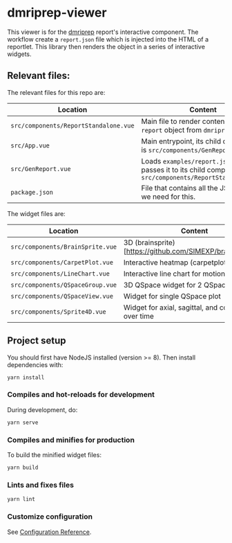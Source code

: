 # dmriprep-viewer

This viewer is for the [dmriprep](https://github.com/nipreps/dmriprep) report's interactive component.
The workflow create a `report.json` file which is injected into the HTML of a reportlet. 
This library then renders the object in a series of interactive widgets.

## Relevant files:

The relevant files for this repo are:

| Location             |  Content                                   |
|----------------------|--------------------------------------------|
| `src/components/ReportStandalone.vue`  |  Main file to render contents of the `report` object from `dmriprep`|
| `src/App.vue`              | Main entrypoint, its child component is `src/components/GenReport.vue`  |
| `src/GenReport.vue`        | Loads `examples/report.json` and passes it to its child component, `src/components/ReportStandalone.vue`|
| `package.json`              | File that contains all the JS libraries we need for this.  |

The widget files are:


| Location             |  Content                                   |
|----------------------|--------------------------------------------|
| `src/components/BrainSprite.vue`  | 3D (brainsprite)[https://github.com/SIMEXP/brainsprite.js]s|
| `src/components/CarpetPlot.vue`  | Interactive heatmap (carpetplot)|
| `src/components/LineChart.vue`  | Interactive line chart for motion parameters|
| `src/components/QSpaceGroup.vue`  | 3D QSpace widget for 2 QSpace plots|
| `src/components/QSpaceView.vue`  | Widget for single QSpace plot|
| `src/components/Sprite4D.vue`  | Widget for axial, sagittal, and coronal views over time|


## Project setup

You should first have NodeJS installed (version >= 8). Then install dependencies with:

```
yarn install
```

### Compiles and hot-reloads for development

During development, do:

```
yarn serve
```

### Compiles and minifies for production

To build the minified widget files:

```
yarn build
```

### Lints and fixes files
```
yarn lint
```

### Customize configuration
See [Configuration Reference](https://cli.vuejs.org/config/).
